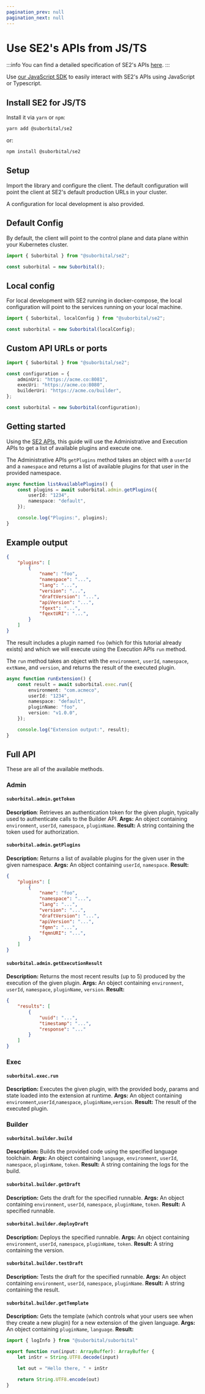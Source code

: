 ```yaml
---
pagination_prev: null
pagination_next: null
---
```


# Use SE2's APIs from JS/TS

:::info
You can find a detailed specification of SE2's APIs [here](https://reference.suborbital.dev/).
:::

Use [our JavaScript SDK](https://github.com/suborbital/se2-node) to easily interact with SE2's APIs using JavaScript or Typescript.

## Install SE2 for JS/TS

Install it via `yarn` or `npm`:

```sh
yarn add @suborbital/se2
```

or:

```sh
npm install @suborbital/se2
```

## Setup

Import the library and configure the client. The default configuration will point the client at SE2's default production URLs in your cluster.

A configuration for local development is also provided.

## Default Config

By default, the client will point to the control plane and data plane within your Kubernetes cluster.

```typescript
import { Suborbital } from "@suborbital/se2";

const suborbital = new Suborbital();
```

## Local config

For local development with SE2 running in docker-compose, the local configuration will point to the services running on your local machine.

```typescript
import { Suborbital, localConfig } from "@suborbital/se2";

const suborbital = new Suborbital(localConfig);
```

## Custom API URLs or ports

```typescript
import { Suborbital } from "@suborbital/se2";

const configuration = {
    adminUri: "https://acme.co:8081",
    execUri: "https://acme.co:8080",
    builderUri: "https://acme.co/builder",
};

const suborbital = new Suborbital(configuration);
```

## Getting started

Using the [SE2 APIs](https://reference.suborbital.dev/), this guide will use the Administrative and Execution APIs to get a list of available plugins and execute one.

The Administrative APIs `getPlugins` method takes an object with a `userId` and a `namespace` and returns a list of available plugins for that user in the provided namespace.

```typescript
async function listAvailablePlugins() {
    const plugins = await suborbital.admin.getPlugins({
        userId: "1234",
        namespace: "default",
    });

    console.log("Plugins:", plugins);
}
```

## Example output

```json
{
    "plugins": [
        {
            "name": "foo",
            "namespace": "...",
            "lang": "...",
            "version": "...",
            "draftVersion": "...",
            "apiVersion": "...",
            "fqext": "...",
            "fqextURI": "...",
        }
    ]
}
```

The result includes a plugin named `foo` (which for this tutorial already exists) and which we will execute using the Execution APIs `run` method.

The `run` method takes an object with the `environment`, `userId`, `namespace`, `extName`, and `version`, and returns the result of the executed plugin.

```typescript
async function runExtension() {
    const result = await suborbital.exec.run({
        environment: "com.acmeco",
        userId: "1234",
        namespace: "default",
        pluginName: "foo",
        version: "v1.0.0",
    });

    console.log("Extension output:", result);
}
```

## Full API

These are all of the available methods.

### Admin

#### `suborbital.admin.getToken`

**Description**: Retrieves an authentication token for the given plugin, typically used to authenticate calls to the Builder API.
**Args:** An object containing `environment`, `userId`, `namespace`, `pluginName`.
**Result:** A string containing the token used for authorization.

#### `suborbital.admin.getPlugins`

**Description:** Returns a list of available plugins for the given user in the given namespace.
**Args:** An object containing `userId`, `namespace`.
**Result:**

```json
{
    "plugins": [
        {
            "name": "foo",
            "namespace": "...",
            "lang": "...",
            "version": "...",
            "draftVersion": "...",
            "apiVersion": "...",
            "fqmn": "...",
            "fqmnURI": "...",
        }
    ]
}
```

#### `suborbital.admin.getExecutionResult`

**Description:** Returns the most recent results (up to 5) produced by the execution of the given plugin.
**Args:** An object containing `environment`, `userId`, `namespace`, `pluginName`, `version`.
**Result:**

```json
{
    "results": [
        {
            "uuid": "...",
            "timestamp": "...",
            "response": "..."
        }
    ]
}
```

### Exec

#### `suborbital.exec.run`

**Description:** Executes the given plugin, with the provided body, params and state loaded into the extension at runtime.
**Args:** An object containing `environment`,`userId`,`namespace`, `pluginName`,`version`.
**Result:** The result of the executed plugin.

### Builder

#### `suborbital.builder.build`

**Description:** Builds the provided code using the specified language toolchain.
**Args:** An object containing `language`, `environment`, `userId`, `namespace`, `pluginName`, `token`.
**Result:** A string containing the logs for the build.

#### `suborbital.builder.getDraft`

**Description:** Gets the draft for the specified runnable.
**Args:** An object containing `environment`, `userId`, `namespace`, `pluginName`, `token`.
**Result:** A specified runnable.

#### `suborbital.builder.deployDraft`

**Description:** Deploys the specified runnable.
**Args:** An object containing `environment`, `userId`, `namespace`, `pluginName`, `token`.
**Result:** A string containing the version.

#### `suborbital.builder.testDraft`

**Description:** Tests the draft for the specified runnable.
**Args:** An object containing `environment`, `userId`, `namespace`, `pluginName`.
**Result:** A string containing the result.

#### `suborbital.builder.getTemplate`

**Description:** Gets the template (which controls what your users see when they create a new plugin) for a new extension of the given language.
**Args:** An object containing `pluginName`, `language`.
**Result:**

```ts
import { logInfo } from "@suborbital/suborbital"

export function run(input: ArrayBuffer): ArrayBuffer {
    let inStr = String.UTF8.decode(input)

    let out = "Hello there, " + inStr

    return String.UTF8.encode(out)
}
```
